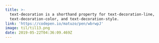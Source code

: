 ```yaml
---
title: >-
  text-decoration is a shorthand property for text-decoration-line,
  text-decoration-color, and text-decoration-style.
link: 'https://codepen.io/matuzo/pen/wbrwpJ'
image: til/til13.png
date: 2019-05-22T04:36:09.469Z
---
```


